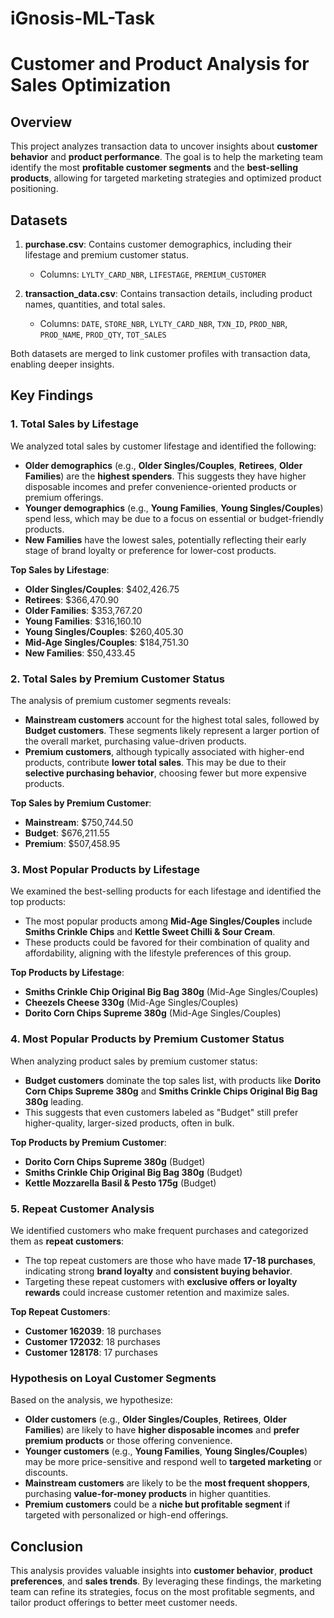 # iGnosis-ML-Task

# Customer and Product Analysis for Sales Optimization

## Overview

This project analyzes transaction data to uncover insights about **customer behavior** and **product performance**. The goal is to help the marketing team identify the most **profitable customer segments** and the **best-selling products**, allowing for targeted marketing strategies and optimized product positioning.

## Datasets

1. **purchase.csv**: Contains customer demographics, including their lifestage and premium customer status.
   - Columns: `LYLTY_CARD_NBR`, `LIFESTAGE`, `PREMIUM_CUSTOMER`

2. **transaction_data.csv**: Contains transaction details, including product names, quantities, and total sales.
   - Columns: `DATE`, `STORE_NBR`, `LYLTY_CARD_NBR`, `TXN_ID`, `PROD_NBR`, `PROD_NAME`, `PROD_QTY`, `TOT_SALES`

Both datasets are merged to link customer profiles with transaction data, enabling deeper insights.

## Key Findings

### 1. **Total Sales by Lifestage**
We analyzed total sales by customer lifestage and identified the following:
- **Older demographics** (e.g., **Older Singles/Couples**, **Retirees**, **Older Families**) are the **highest spenders**. This suggests they have higher disposable incomes and prefer convenience-oriented products or premium offerings.
- **Younger demographics** (e.g., **Young Families**, **Young Singles/Couples**) spend less, which may be due to a focus on essential or budget-friendly products.
- **New Families** have the lowest sales, potentially reflecting their early stage of brand loyalty or preference for lower-cost products.

**Top Sales by Lifestage**:
- **Older Singles/Couples**: $402,426.75
- **Retirees**: $366,470.90
- **Older Families**: $353,767.20
- **Young Families**: $316,160.10
- **Young Singles/Couples**: $260,405.30
- **Mid-Age Singles/Couples**: $184,751.30
- **New Families**: $50,433.45

### 2. **Total Sales by Premium Customer Status**
The analysis of premium customer segments reveals:
- **Mainstream customers** account for the highest total sales, followed by **Budget customers**. These segments likely represent a larger portion of the overall market, purchasing value-driven products.
- **Premium customers**, although typically associated with higher-end products, contribute **lower total sales**. This may be due to their **selective purchasing behavior**, choosing fewer but more expensive products.

**Top Sales by Premium Customer**:
- **Mainstream**: $750,744.50
- **Budget**: $676,211.55
- **Premium**: $507,458.95

### 3. **Most Popular Products by Lifestage**
We examined the best-selling products for each lifestage and identified the top products:
- The most popular products among **Mid-Age Singles/Couples** include **Smiths Crinkle Chips** and **Kettle Sweet Chilli & Sour Cream**.
- These products could be favored for their combination of quality and affordability, aligning with the lifestyle preferences of this group.

**Top Products by Lifestage**:
- **Smiths Crinkle Chip Original Big Bag 380g** (Mid-Age Singles/Couples)
- **Cheezels Cheese 330g** (Mid-Age Singles/Couples)
- **Dorito Corn Chips Supreme 380g** (Mid-Age Singles/Couples)

### 4. **Most Popular Products by Premium Customer Status**
When analyzing product sales by premium customer status:
- **Budget customers** dominate the top sales list, with products like **Dorito Corn Chips Supreme 380g** and **Smiths Crinkle Chips Original Big Bag 380g** leading.
- This suggests that even customers labeled as "Budget" still prefer higher-quality, larger-sized products, often in bulk.

**Top Products by Premium Customer**:
- **Dorito Corn Chips Supreme 380g** (Budget)
- **Smiths Crinkle Chip Original Big Bag 380g** (Budget)
- **Kettle Mozzarella Basil & Pesto 175g** (Budget)

### 5. **Repeat Customer Analysis**
We identified customers who make frequent purchases and categorized them as **repeat customers**:
- The top repeat customers are those who have made **17-18 purchases**, indicating strong **brand loyalty** and **consistent buying behavior**.
- Targeting these repeat customers with **exclusive offers or loyalty rewards** could increase customer retention and maximize sales.

**Top Repeat Customers**:
- **Customer 162039**: 18 purchases
- **Customer 172032**: 18 purchases
- **Customer 128178**: 17 purchases

### **Hypothesis on Loyal Customer Segments**
Based on the analysis, we hypothesize:
- **Older customers** (e.g., **Older Singles/Couples**, **Retirees**, **Older Families**) are likely to have **higher disposable incomes** and **prefer premium products** or those offering convenience.
- **Younger customers** (e.g., **Young Families**, **Young Singles/Couples**) may be more price-sensitive and respond well to **targeted marketing** or discounts.
- **Mainstream customers** are likely to be the **most frequent shoppers**, purchasing **value-for-money products** in higher quantities.
- **Premium customers** could be a **niche but profitable segment** if targeted with personalized or high-end offerings.


## Conclusion

This analysis provides valuable insights into **customer behavior**, **product preferences**, and **sales trends**. By leveraging these findings, the marketing team can refine its strategies, focus on the most profitable segments, and tailor product offerings to better meet customer needs.
